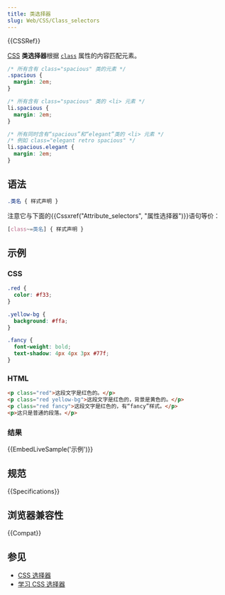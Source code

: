 ```yaml
---
title: 类选择器
slug: Web/CSS/Class_selectors
---
```


{{CSSRef}}

[CSS](/zh-CN/docs/Web/CSS) **类选择器**根据 [`class`](/zh-CN/docs/Web/HTML/Global_attributes#class) 属性的内容匹配元素。

```css
/* 所有含有 class="spacious" 类的元素 */
.spacious {
  margin: 2em;
}

/* 所有含有 class="spacious" 类的 <li> 元素 */
li.spacious {
  margin: 2em;
}

/* 所有同时含有“spacious”和“elegant”类的 <li> 元素 */
/* 例如 class="elegant retro spacious" */
li.spacious.elegant {
  margin: 2em;
}
```

## 语法

```css
.类名 { 样式声明 }
```

注意它与下面的{{Cssxref("Attribute_selectors", "属性选择器")}}语句等价：

```css
[class~=类名] { 样式声明 }
```

## 示例

### CSS

```css
.red {
  color: #f33;
}

.yellow-bg {
  background: #ffa;
}

.fancy {
  font-weight: bold;
  text-shadow: 4px 4px 3px #77f;
}
```

### HTML

```html
<p class="red">这段文字是红色的。</p>
<p class="red yellow-bg">这段文字是红色的，背景是黄色的。</p>
<p class="red fancy">这段文字是红色的，有“fancy”样式。</p>
<p>这只是普通的段落。</p>
```

### 结果

{{EmbedLiveSample('示例')}}

## 规范

{{Specifications}}

## 浏览器兼容性

{{Compat}}

## 参见

- [CSS 选择器](/zh-CN/docs/Web/CSS/CSS_selectors)
- [学习 CSS 选择器](/zh-CN/docs/Learn/CSS/Building_blocks/Selectors)
